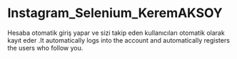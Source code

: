 # Instagram_Selenium_KeremAKSOY
 Hesaba otomatik giriş yapar ve sizi takip eden kullanıcıları otomatik olarak kayıt eder .It automatically logs into the account and automatically registers the users who follow you.
